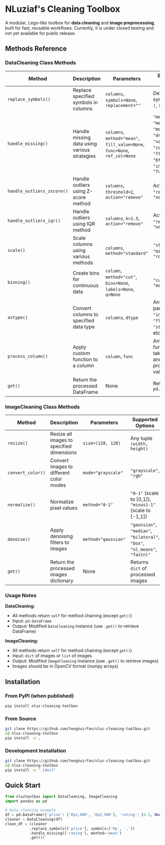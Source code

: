# NLuziaf's Cleaning Toolbox

A modular, Lego-like toolbox for **data cleaning** and **image preprocessing**, built for fast, reusable workflows. Currently, it is under closed testing and not yet available for public release.

## Methods Reference

### DataCleaning Class Methods

| Method | Description | Parameters | Supported Options |
|--------|-------------|------------|-------------------|
| `replace_symbols()` | Replace specified symbols in columns | `columns`, `symbols=None`, `replacement=""` | Default symbols: `,`, `.`, `!`, `?`, `$`, `%`, `&` |
| `handle_missing()` | Handle missing data using various strategies | `columns`, `method="mean"`, `fill_value=None`, `func=None`, `ref_col=None` | `"mean"`, `"median"`, `"mode"`, `"drop"`, `"value"`, `"column"`, `"ffill"`, `"bfill"`, `"interpolate"`, `"function"` |
| `handle_outliers_zscore()` | Handle outliers using Z-score method | `columns`, `threshold=2`, `action="remove"` | Actions: `"remove"`, `"nan"` |
| `handle_outliers_iqr()` | Handle outliers using IQR method | `columns`, `k=1.5`, `action="remove"` | Actions: `"remove"`, `"nan"` |
| `scale()` | Scale columns using various methods | `columns`, `method="standard"` | `"standard"`, `"minmax"`, `"robust"` |
| `binning()` | Create bins for continuous data | `column`, `method="cut"`, `bins=None`, `labels=None`, `q=None` | `"cut"`, `"qcut"`, `"mapping"` |
| `astype()` | Convert columns to specified data type | `columns`, `dtype` | Any valid pandas dtype: `"int"`, `"float"`, `"str"`, `"bool"`, etc. |
| `process_column()` | Apply custom function to a column | `column`, `func` | Any custom function that takes a value and returns processed value |
| `get()` | Return the processed DataFrame | None | Returns `pd.DataFrame` |

### ImageCleaning Class Methods

| Method | Description | Parameters | Supported Options |
|--------|-------------|------------|-------------------|
| `resize()` | Resize all images to specified dimensions | `size=(128, 128)` | Any tuple `(width, height)` |
| `convert_color()` | Convert images to different color modes | `mode="grayscale"` | `"grayscale"`, `"rgb"` |
| `normalize()` | Normalize pixel values | `method="0-1"` | `"0-1"` (scale to [0,1]), `"minus1-1"` (scale to [-1,1]) |
| `denoise()` | Apply denoising filters to images | `method="gaussian"` | `"gaussian"`, `"median"`, `"bilateral"`, `"box"`, `"nl_means"`, `"fastnl"` |
| `get()` | Return the processed images dictionary | None | Returns `dict` of processed images |

### Usage Notes

**DataCleaning:**
- All methods return `self` for method chaining (except `get()`)
- Input: `pd.DataFrame`
- Output: Modified `DataCleaning` instance (use `.get()` to retrieve DataFrame)

**ImageCleaning:**
- All methods return `self` for method chaining (except `get()`)
- Input: `dict` of images or `list` of images
- Output: Modified `ImageCleaning` instance (use `.get()` to retrieve images)
- Images should be in OpenCV format (numpy arrays)

## Installation

### From PyPI (when published)
```bash
pip install nluz-cleaning-toolbox
```

### From Source
```bash
git clone https://github.com/tengkuirfan/nluz-cleaning-toolbox.git
cd nluz-cleaning-toolbox
pip install -e .
```

### Development Installation
```bash
git clone https://github.com/tengkuirfan/nluz-cleaning-toolbox.git
cd nluz-cleaning-toolbox
pip install -e ".[dev]"
```

## Quick Start

```python
from nluztoolbox import DataCleaning, ImageCleaning
import pandas as pd

# Data cleaning example
df = pd.DataFrame({'price': ['Rp1,000', 'Rp2,500'], 'rating': [4.5, None]})
cleaner = DataCleaning(df)
clean_df = (cleaner
           .replace_symbols(['price'], symbols=['Rp', ','])
           .handle_missing(['rating'], method='mean')
           .get())
```
